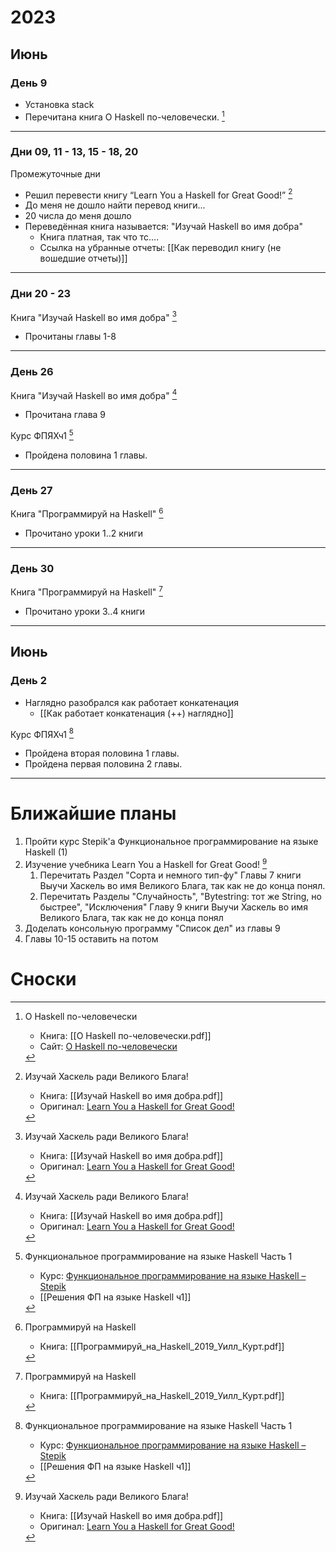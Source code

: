 # 2023

## Июнь

### День 9

- Установка stack
- Перечитана книга О Haskell по-человечески. [^курс-ОХпЧ]

---

###  Дни 09, 11 - 13, 15 - 18, 20

Промежуточные дни
- Решил перевести книгу “Learn You a Haskell for Great Good!” [^book-lipovača]
- До меня не дошло найти перевод книги...
- 20 числа до меня дошло
- Переведённая книга называется: "Изучай Haskell во имя добра"
	- Книга платная, так что тс....
	- Ссылка на убранные отчеты: [[Как переводил книгу (не вошедшие отчеты)]]

---
### Дни 20 - 23

Книга "Изучай Haskell во имя добра" [^book-lipovača]
- Прочитаны главы 1-8 

---
### День 26

Книга "Изучай Haskell во имя добра" [^book-lipovača]
- Прочитана глава 9

Курс ФПЯХч1 [^stepik-ФПЯХч1]
- Пройдена половина 1 главы.

---
### День 27

Книга "Программируй на Haskell" [^book-GPH]
- Прочитано уроки 1..2 книги
---
### День 30

Книга "Программируй на Haskell" [^book-GPH]
- Прочитано уроки 3..4 книги

---
## Июнь 

### День 2

- Наглядно разобрался как работает конкатенация
	- [[Как работает конкатенация (++) наглядно]]


Курс ФПЯХч1 [^stepik-ФПЯХч1]
- Пройдена вторая половина 1 главы.
- Пройдена первая половина 2 главы.


---
# Ближайшие планы

1. Пройти курс Stepik'а Функциональное программирование на языке Haskell (1)
2. Изучение учебника Learn You a Haskell for Great Good! [^book-lipovača]
	1. Перечитать Раздел "Сорта и немного тип-фу" Главы 7 книги Выучи Хаскель во имя Великого Блага, так как не до конца понял.
	2. Перечитать Разделы "Случайность", "Bytestring: тот же String, но быстрее", "Исключения" Главу 9 книги Выучи Хаскель во имя Великого Блага, так как не до конца понял
4. Доделать консольную программу "Список дел" из главы 9
5. Главы 10-15 оставить на потом


# Сноски

[^курс-ОХпЧ]: О Haskell по-человечески
	- Книга: [[О Haskell по-человечески.pdf]]
	- Сайт: [О Haskell по-человечески](https://www.ohaskell.guide/)

[^stepik-ФПЯХч1]: Функциональное программирование на языке Haskell Часть 1
	- Курс: [Функциональное программирование на языке Haskell – Stepik](https://stepik.org/course/75/syllabus)
	-  [[Решения ФП на языке Haskell ч1]]

[^book-lipovača]: Изучай Хаскель ради Великого Блага!
	- Книга: [[Изучай Haskell во имя добра.pdf]]
	- Оригинал: [Learn You a Haskell for Great Good!](http://learnyouahaskell.com/)

[^book-GPH]: Программируй на Haskell
	- Книга: [[Программируй_на_Haskell_2019_Уилл_Курт.pdf]]
